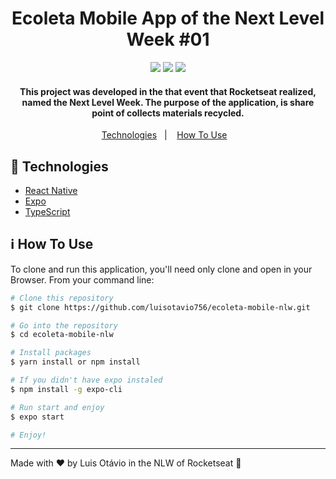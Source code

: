 

<h1 align="center">
   Ecoleta Mobile App of the Next Level Week #01
</h1>
<div align="center">
	<img src="https://res.cloudinary.com/luisotavio756/image/upload/c_fill,w_199/v1591293979/Screenshot_20200604-150116_rc75fs.png" />
	<img src="https://res.cloudinary.com/luisotavio756/image/upload/c_fill,w_199/v1591293979/Screenshot_20200604-150129_if1obv.png" />
	<img src="https://res.cloudinary.com/luisotavio756/image/upload/c_fill,w_199/v1591293979/Screenshot_20200604-150140_xdmcmj.png" />
</div>


<h4 align="center">
  This project was developed in the that event that Rocketseat realized, named the Next Level Week. The purpose of the application, is share point of collects materials recycled.
</h4>
<p align="center">
  <a href="#rocket-technologies">Technologies</a>&nbsp;&nbsp;&nbsp;|&nbsp;&nbsp;&nbsp;
  <a href="#information_source-how-to-use">How To Use</a>&nbsp;&nbsp;&nbsp;
</p>


## :rocket: Technologies

-  [React Native](https://reactnative.dev)
-  [Expo](https://expo.io)
-  [TypeScript](https://www.typescriptlang.org/)

## :information_source: How To Use

To clone and run this application, you'll need only clone and open in your Browser. From your command line:

```bash
# Clone this repository
$ git clone https://github.com/luisotavio756/ecoleta-mobile-nlw.git

# Go into the repository
$ cd ecoleta-mobile-nlw

# Install packages
$ yarn install or npm install

# If you didn't have expo instaled
$ npm install -g expo-cli

# Run start and enjoy
$ expo start

# Enjoy!
```
---

Made with ♥ by Luis Otávio in the NLW of Rocketseat :wave:

